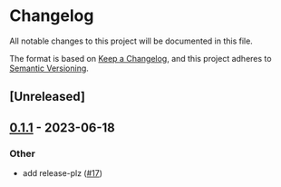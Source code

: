 # Changelog
All notable changes to this project will be documented in this file.

The format is based on [Keep a Changelog](https://keepachangelog.com/en/1.0.0/),
and this project adheres to [Semantic Versioning](https://semver.org/spec/v2.0.0.html).

## [Unreleased]

## [0.1.1](https://github.com/elbaro/downtown/compare/v0.1.0...v0.1.1) - 2023-06-18

### Other
- add release-plz ([#17](https://github.com/elbaro/downtown/pull/17))
